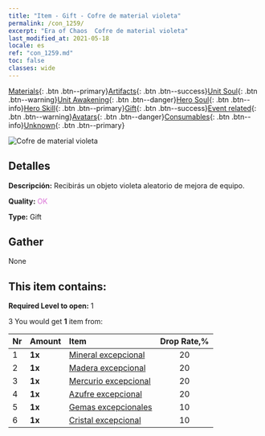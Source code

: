 ```yaml
---
title: "Item - Gift - Cofre de material violeta"
permalink: /con_1259/
excerpt: "Era of Chaos  Cofre de material violeta"
last_modified_at: 2021-05-18
locale: es
ref: "con_1259.md"
toc: false
classes: wide
---
```

 [Materials](/ItemsES/){: .btn .btn--primary}[Artifacts](/ItemsES/Artifacts/){: .btn .btn--success}[Unit Soul](/ItemsES/UnitSoul/){: .btn .btn--warning}[Unit Awakening](/ItemsES/UnitAwakening/){: .btn .btn--danger}[Hero Soul](/ItemsES/HeroSoul/){: .btn .btn--info}[Hero Skill](/ItemsES/HeroSkill/){: .btn .btn--primary}[Gift](/ItemsES/Gift/){: .btn .btn--success}[Event related](/ItemsES/Events/){: .btn .btn--warning}[Avatars](/ItemsES/Avatars/){: .btn .btn--danger}[Consumables](/ItemsES/Consumables/){: .btn .btn--info}[Unknown](/ItemsES/Unknown/){: .btn .btn--primary}

 ![Cofre de material violeta](/images/t/i_304002.png)

## Detalles
 **Descripción:** Recibirás un objeto violeta aleatorio de mejora de equipo.

 **Quality:** <span style="color: #DA70D6">OK</span>

 **Type:** Gift

## Gather

  None

## This item contains:

 **Required Level to open:** 1

 3 You would get **1** item  from:

  | Nr | Amount |     Item    | Drop Rate,% |
  |:---|:-------|:------------|:---------:|
  | 1 |  **1x** | [Mineral excepcional](/ItemsES/mat_33/) | 20 | 
  | 2 |  **1x** | [Madera excepcional](/ItemsES/mat_34/) | 20 | 
  | 3 |  **1x** | [Mercurio excepcional](/ItemsES/mat_35/) | 20 | 
  | 4 |  **1x** | [Azufre excepcional](/ItemsES/mat_36/) | 20 | 
  | 5 |  **1x** | [Gemas excepcionales](/ItemsES/mat_37/) | 10 | 
  | 6 |  **1x** | [Cristal excepcional](/ItemsES/mat_38/) | 10 | 
